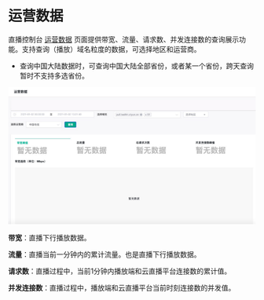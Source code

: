 # 运营数据

直播控制台 [运营数据]() 页面提供带宽、流量、请求数、并发连接数的查询展示功能。支持查询（播放）域名粒度的数据，可选择地区和运营商。
- 查询中国大陆数据时，可查询中国大陆全部省份，或者某一个省份，跨天查询暂时不支持多选省份。

![](https://github.com/zhoudshu/documents/blob/main/images/cloudlive/cloudlive_56.png)

**带宽**：直播下行播放数据。 

**流量**：直播当前一分钟内的累计流量。也是直播下行播放数据。

**请求数**：直播过程中，当前1分钟内播放端和云直播平台连接数的累计值。

**并发连接数**：直播过程中，播放端和云直播平台当前时刻连接数的并发值。

